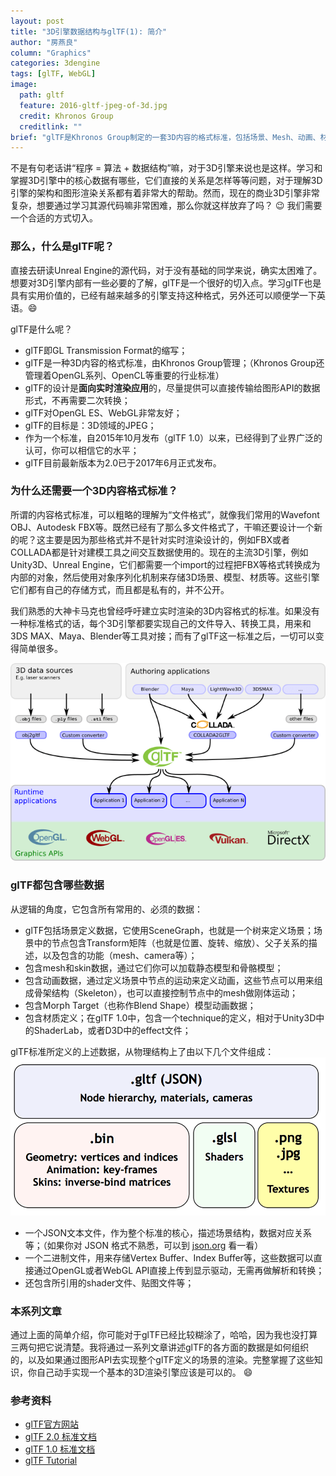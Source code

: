 ```yaml
---
layout: post
title: "3D引擎数据结构与glTF(1): 简介"
author: "房燕良"
column: "Graphics"
categories: 3dengine
tags: [glTF, WebGL]
image:
  path: gltf
  feature: 2016-gltf-jpeg-of-3d.jpg
  credit: Khronos Group
  creditlink: ""
brief: "glTF是Khronos Group制定的一套3D内容的格式标准，包括场景、Mesh、动画、材质等方面。通过学习它，可以对3D引擎中的核心数据结构有一个基础的的理解，对于深入掌握3D引擎技术有很大的帮助。"
---
```


不是有句老话讲“程序 = 算法 + 数据结构”嘛，对于3D引擎来说也是这样。学习和掌握3D引擎中的核心数据有哪些，它们直接的关系是怎样等等问题，对于理解3D引擎的架构和图形渲染关系都有着非常大的帮助。然而，现在的商业3D引擎非常复杂，想要通过学习其源代码嘛非常困难，那么你就这样放弃了吗？ :wink: 我们需要一个合适的方式切入。  
  
### 那么，什么是glTF呢？  

直接去研读Unreal Engine的源代码，对于没有基础的同学来说，确实太困难了。想要对3D引擎内部有一些必要的了解，glTF是一个很好的切入点。学习glTF也是具有实用价值的，已经有越来越多的引擎支持这种格式，另外还可以顺便学一下英语。:smile:

glTF是什么呢？  
* glTF即GL Transmission Format的缩写；
* glTF是一种3D内容的格式标准，由Khronos Group管理；（Khronos Group还管理着OpenGL系列、OpenCL等重要的行业标准）
* glTF的设计是**面向实时渲染应用**的，尽量提供可以直接传输给图形API的数据形式，不再需要二次转换；
* glTF对OpenGL ES、WebGL非常友好；
* glTF的目标是：3D领域的JPEG；
* 作为一个标准，自2015年10月发布（glTF 1.0）以来，已经得到了业界广泛的认可，你可以相信它的水平；
* glTF目前最新版本为2.0已于2017年6月正式发布。

### 为什么还需要一个3D内容格式标准？

所谓的内容格式标准，可以粗略的理解为“文件格式”，就像我们常用的Wavefont OBJ、Autodesk FBX等。既然已经有了那么多文件格式了，干嘛还要设计一个新的呢？这主要是因为那些格式并不是针对实时渲染设计的，例如FBX或者COLLADA都是针对建模工具之间交互数据使用的。现在的主流3D引擎，例如Unity3D、Unreal Engine，它们都需要一个import的过程把FBX等格式转换成为内部的对象，然后使用对象序列化机制来存储3D场景、模型、材质等。这些引擎它们都有自己的存储方式，而且都是私有的，并不公开。

我们熟悉的大神卡马克也曾经呼吁建立实时渲染的3D内容格式的标准。如果没有一种标准格式的话，每个3D引擎都要实现自己的文件导入、转换工具，用来和3DS MAX、Maya、Blender等工具对接；而有了glTF这一标准之后，一切可以变得简单很多。
  
![contentPipelineWithGltf](/assets/img/gltf/2017-contentPipelineWithGltf.png)  

### glTF都包含哪些数据

从逻辑的角度，它包含所有常用的、必须的数据：
* glTF包括场景定义数据，它使用SceneGraph，也就是一个树来定义场景；场景中的节点包含Transform矩阵（也就是位置、旋转、缩放）、父子关系的描述，以及包含的功能（mesh、camera等）；
* 包含mesh和skin数据，通过它们你可以加载静态模型和骨骼模型；
* 包含动画数据，通过定义场景中节点的运动来定义动画，这些节点可以用来组成骨架结构（Skeleton），也可以直接控制节点中的mesh做刚体运动；
* 包含Morph Target（也称作Blend Shape）模型动画数据；
* 包含材质定义；在glTF 1.0中，包含一个technique的定义，相对于Unity3D中的ShaderLab，或者D3D中的effect文件；

glTF标准所定义的上述数据，从物理结构上了由以下几个文件组成：  
![gltf-bin-glsl-png](/assets/img/gltf/2017-gltf-files.png)  
* 一个JSON文本文件，作为整个标准的核心，描述场景结构，数据对应关系等；（如果你对 JSON 格式不熟悉，可以到 [json.org](http://json.org/json-zh.html) 看一看）
* 一个二进制文件，用来存储Vertex Buffer、Index Buffer等，这些数据可以直接通过OpenGL或者WebGL API直接上传到显示驱动，无需再做解析和转换；
* 还包含所引用的shader文件、贴图文件等；
  
### 本系列文章

通过上面的简单介绍，你可能对于glTF已经比较糊涂了，哈哈，因为我也没打算三两句把它说清楚。我将通过一系列文章讲述glTF的各方面的数据是如何组织的，以及如果通过图形API去实现整个glTF定义的场景的渲染。完整掌握了这些知识，你自己动手实现一个基本的3D渲染引擎应该是可以的。 :smile:

### 参考资料
* [glTF官方网站](https://www.khronos.org/gltf)
* [glTF 2.0 标准文档](https://github.com/KhronosGroup/glTF/blob/master/specification/2.0/README.md)
* [glTF 1.0 标准文档](https://github.com/KhronosGroup/glTF/blob/master/specification/1.0/README.md)
* [glTF Tutorial](https://github.com/KhronosGroup/glTF-Tutorials/blob/master/gltfTutorial/README.md)
